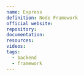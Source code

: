 ```yaml
---
name: Express
definition: Node Framework
official website: 
repository: 
documentation: 
resources: 
videos: 
tags:
  - backend
  - framework
---
```

